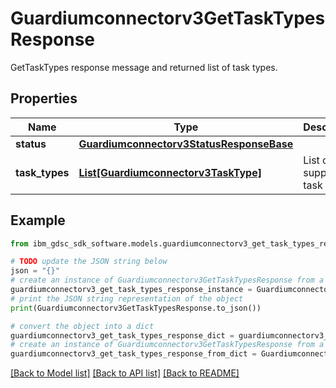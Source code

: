 # Guardiumconnectorv3GetTaskTypesResponse

GetTaskTypes response message and returned list of task types.

## Properties

Name | Type | Description | Notes
------------ | ------------- | ------------- | -------------
**status** | [**Guardiumconnectorv3StatusResponseBase**](Guardiumconnectorv3StatusResponseBase.md) |  | [optional] 
**task_types** | [**List[Guardiumconnectorv3TaskType]**](Guardiumconnectorv3TaskType.md) | List of supported task types. | [optional] 

## Example

```python
from ibm_gdsc_sdk_software.models.guardiumconnectorv3_get_task_types_response import Guardiumconnectorv3GetTaskTypesResponse

# TODO update the JSON string below
json = "{}"
# create an instance of Guardiumconnectorv3GetTaskTypesResponse from a JSON string
guardiumconnectorv3_get_task_types_response_instance = Guardiumconnectorv3GetTaskTypesResponse.from_json(json)
# print the JSON string representation of the object
print(Guardiumconnectorv3GetTaskTypesResponse.to_json())

# convert the object into a dict
guardiumconnectorv3_get_task_types_response_dict = guardiumconnectorv3_get_task_types_response_instance.to_dict()
# create an instance of Guardiumconnectorv3GetTaskTypesResponse from a dict
guardiumconnectorv3_get_task_types_response_from_dict = Guardiumconnectorv3GetTaskTypesResponse.from_dict(guardiumconnectorv3_get_task_types_response_dict)
```
[[Back to Model list]](../README.md#documentation-for-models) [[Back to API list]](../README.md#documentation-for-api-endpoints) [[Back to README]](../README.md)



